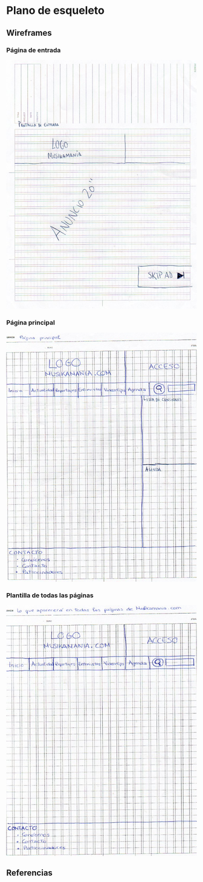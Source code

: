 # Plano de esqueleto

## Wireframes

### Página de entrada

![entrada](/4-esqueleto/imagenes/entrada.jpg)

### Página principal

![principal](/4-esqueleto/imagenes/principal.jpg)

### Plantilla de todas las páginas

![plantilla](/4-esqueleto/imagenes/plantilla.jpg)

## Referencias